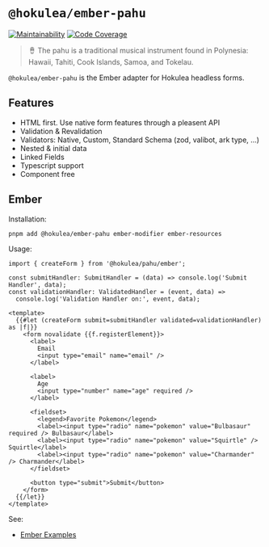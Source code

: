 # `@hokulea/ember-pahu`

[![Maintainability](https://qlty.sh/gh/hokulea/projects/pahu/maintainability.svg)](https://qlty.sh/gh/hokulea/projects/pahu)
[![Code Coverage](https://qlty.sh/gh/hokulea/projects/pahu/coverage.svg)](https://qlty.sh/gh/hokulea/projects/pahu)

> 🪘 The pahu is a traditional musical instrument found in Polynesia: Hawaii,
> Tahiti, Cook Islands, Samoa, and Tokelau.

`@hokulea/ember-pahu` is the Ember adapter for Hokulea headless forms.

## Features

- HTML first. Use native form features through a pleasent API
- Validation & Revalidation
- Validators: Native, Custom, Standard Schema (zod, valibot, ark type, ...)
- Nested & initial data
- Linked Fields
- Typescript support
- Component free

## Ember

Installation:

```sh
pnpm add @hokulea/ember-pahu ember-modifier ember-resources
```

Usage:

```glimmer-ts
import { createForm } from '@hokulea/pahu/ember';

const submitHandler: SubmitHandler = (data) => console.log('Submit Handler', data);
const validationHandler: ValidatedHandler = (event, data) =>
  console.log('Validation Handler on:', event, data);

<template>
  {{#let (createForm submit=submitHandler validated=validationHandler) as |f|}}
    <form novalidate {{f.registerElement}}>
      <label>
        Email
        <input type="email" name="email" />
      </label>

      <label>
        Age
        <input type="number" name="age" required />
      </label>

      <fieldset>
        <legend>Favorite Pokemon</legend>
        <label><input type="radio" name="pokemon" value="Bulbasaur" required /> Bulbasaur</label>
        <label><input type="radio" name="pokemon" value="Squirtle" /> Squirtle</label>
        <label><input type="radio" name="pokemon" value="Charmander" /> Charmander</label>
      </fieldset>

      <button type="submit">Submit</button>
    </form>
  {{/let}}
</template>
```

See:

- [Ember Examples](../../examples/ember/templates/)

